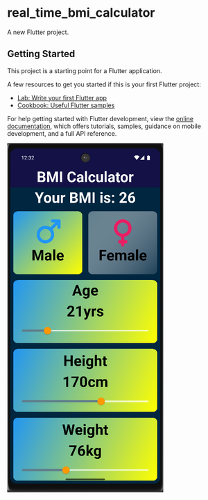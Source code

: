 # real_time_bmi_calculator

A new Flutter project.

## Getting Started

This project is a starting point for a Flutter application.

A few resources to get you started if this is your first Flutter project:

- [Lab: Write your first Flutter app](https://docs.flutter.dev/get-started/codelab)
- [Cookbook: Useful Flutter samples](https://docs.flutter.dev/cookbook)

For help getting started with Flutter development, view the
[online documentation](https://docs.flutter.dev/), which offers tutorials,
samples, guidance on mobile development, and a full API reference.

![image alt](https://github.com/Sanny3527/RealTime_BMI_Calculator/blob/6b0044a49b60fa5b204cbede7862b66ad1c25fb8/Screenshot%202025-10-04%20003217.png)
